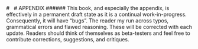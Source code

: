 <div style='page-break-after: always; break-after: always;'></div>
# &nbsp;
# APPENDIX
###### This book, and especially the appendix, is effectively in a permanent draft state as it is a continual work-in-progress.  Consequently, it will have &ldquo;bugs&rdquo;. The reader my run across typos, grammatical errors and flawed reasoning. These will be corrected with each update.  Readers should think of themselves as beta-testers and feel free to contribute corrections, suggestions, and critiques.


